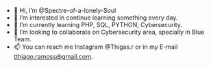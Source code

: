 - 👋 Hi, I’m @Spectre-of-a-lonely-Soul
- 👀 I’m interested in continue learning something every day.
- 🌱 I’m currently learning PHP, SQL, PYTHON, Cybersecurity.
- 💞️ I’m looking to collaborate on Cybersecurity area, specially in Blue Team.
- 📫 You can reach me Instagram @Thigas.r or in my E-mail tthiago.ramoss@gmail.com.
<!---
Spectre-of-a-lonely-Soul/Spectre-of-a-lonely-Soul is a ✨ special ✨ repository because its `README.md` (this file) appears on your GitHub profile.
You can click the Preview link to take a look at your changes.
--->
